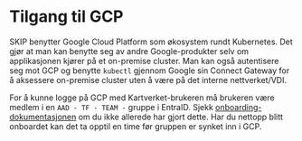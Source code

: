 # Tilgang til GCP
SKIP benytter Google Cloud Platform som økosystem rundt Kubernetes. Det gjør at man kan benytte seg av andre 
Google-produkter selv om applikasjonen kjører på et on-premise cluster. Man kan også autentisere seg mot GCP og benytte 
`kubectl` gjennom Google sin Connect Gateway for å aksessere on-premise cluster uten å være på det interne nettverket/VDI.

For å kunne logge på GCP med Kartverket-brukeren må brukeren være medlem i en `AAD - TF - TEAM -` gruppe i EntraID.
Sjekk [onboarding-dokumentasjonen](https://skip.kartverket.no/docs/generelt/onboarding-new-teams#under-onboarding) om du 
ikke allerede har gjort dette. Har du nettopp blitt onboardet kan det ta opptil en time før gruppen er synket inn i GCP.
